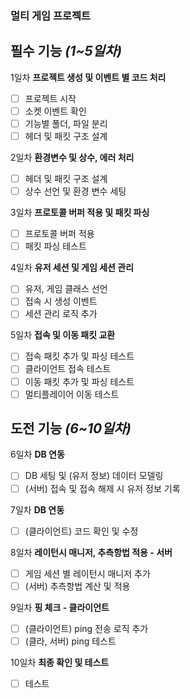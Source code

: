 ### 멀티 게임 프로젝트

## **필수 기능 _(1~5일차)_**

1일차 **프로젝트 생성 및 이벤트 별 코드 처리**

- [ ] 프로젝트 시작
- [ ] 소켓 이벤트 확인
- [ ] 기능별 폴더, 파일 분리
- [ ] 헤더 및 패킷 구조 설계

2일차 **환경변수 및 상수, 에러 처리**

- [ ] 헤더 및 패킷 구조 설계
- [ ] 상수 선언 및 환경 변수 세팅

3일차 **프로토콜 버퍼 적용 및 패킷 파싱**

- [ ] 프로토콜 버퍼 적용
- [ ] 패킷 파싱 테스트

4일차 **유저 세션 및 게임 세션 관리**

- [ ] 유저, 게임 클래스 선언
- [ ] 접속 시 생성 이벤트
- [ ] 세션 관리 로직 추가

5일차 **접속 및 이동 패킷 교환**

- [ ] 접속 패킷 추가 및 파싱 테스트
- [ ] 클라이언트 접속 테스트
- [ ] 이동 패킷 추가 및 파싱 테스트
- [ ] 멀티플레이어 이동 테스트

## **도전 기능 _(6~10일차)_**

6일차 **DB 연동**

- [ ] DB 세팅 및 (유저 정보) 데이터 모델링
- [ ] (서버) 접속 및 접속 해제 시 유저 정보 기록

7일차 **DB 연동**

- [ ] (클라이언트) 코드 확인 및 수정

8일차 **레이턴시 매니저, 추측항법 적용 - 서버**

- [ ] 게임 세션 별 레이턴시 매니저 추가
- [ ] (서버) 추측항법 계산 및 적용

9일차 **핑 체크 - 클라이언트**

- [ ] (클라이언트) ping 전송 로직 추가
- [ ] (클라, 서버) ping 테스트

10일차 **최종 확인 및 테스트**

- [ ] 테스트
